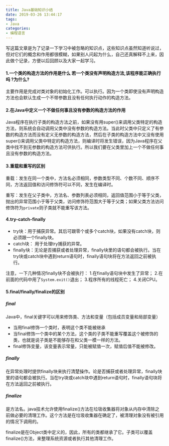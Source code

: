 ```yaml
---
title: Java基础知识小结
date: 2019-03-26 13:44:17
tags:
- Java
categories:
- 编程语言
---
```


写这篇文章是为了记录一下学习中被忽略的知识点，这些知识点虽然知道听说过，但对它们的概念和作用都很模糊，如果别人问起为什么，自己还真解释不上来，因此做个记录，方便以后回顾以及大家一起学习。

<!-- more -->

#### 1.一个类的构造方法的作用是什么 若一个类没有声明构造方法,该程序能正确执行吗 ?为什么?

主要作用是完成对类对象的初始化工作。可以执行。因为一个类即使没有声明构造方法也会默认生成一个不带参数且没有任何执行动作的构造方法。
</br>

#### 2.在Java中定义一个不做任何事且没有参数的构造方法的作用

Java程序在执行子类的构造方法之前，如果没有用super()来调用父类特定的构造方法，则系统会自动调用父类中没有参数的构造方法。当此时父类中只定义了有参数的构造方法而没有定义无参数的构造方法，然后在子类的构造方法中又没有使用super()来调用父类中特定的构造方法，则编译时将发生错误，因为Java程序在父类中找不到无参数的构造方法可供执行。所以我们要在父类里加上一个不做任何事且没有参数的构造方法。
</br>

#### 3.重载和重写的区别

重载：发生在同一个类中，方法名必须相同，参数类型不同、个数不同、顺序不同，方法返回值和访问修饰符可以不同，发生在编译时。

重写：发生在父子类中，方法名、参数列表必须相同，返回值范围小于等于父类，抛出的异常范围小于等于父类，访问修饰符范围大于等于父类；如果父类方法访问修饰符为`private`则子类就不能重写该方法。
<br/>

#### 4.try-catch-finally

- try块：用于捕获异常。其后可跟零个或多个catch块，如果没有catch块，则必须跟一个finally块。
- catch块： 用于处理try捕获的异常。
- finally块：无论是否捕获或者处理异常，finally块里的语句都会被执行。当在try块或catch块中遇到return语句时，finally语句块将在方法返回之前被执行。

注意，一下几种情况finally块不会被执行：
  1.在finally语句块中发生了异常；
  2.在前面的代码中用了```System.exit()```退出；
  3.程序所有的线程死亡；
  4.关闭CPU。
<br/>

#### 5.final/finally/finalize的区别

##### final

Java中，final关键字可以用来修饰类、方法和变量（包括成员变量和局部变量）

- 当用final修饰一个类时，表明这个类不能被继承
- 当final修饰一个类中的某个方法，这个类的子类不能重写覆盖这个被修饰的类，也就是说子类是不能够存在和父类一模一样的方法。
- final修饰变量，该变量表示常量，只能被赋值一次，赋值后值不能被修改。

##### finally

在异常处理时提供finally块来执行清楚操作。论是否捕获或者处理异常，finally块里的语句都会被执行。当在try块或catch块中遇到return语句时，finally语句块将在方法返回之前被执行。

##### finalize

是方法名。java技术允许使用finalize()方法在垃圾收集器将对象从内存中清除之前做必要的清理工作。这个方法是在垃圾收集器在确定了，被清理对象没有被引用的情况下调用的。

finalize是在Object类中定义的，因此，所有的类都继承了它。子类可以覆盖finalize()方法，来整理系统资源或者执行其他清理工作。
